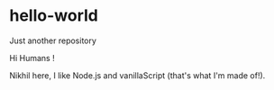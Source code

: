 # hello-world
Just another repository

Hi Humans !

Nikhil here, I like Node.js and vanillaScript (that's what I'm made of!).
